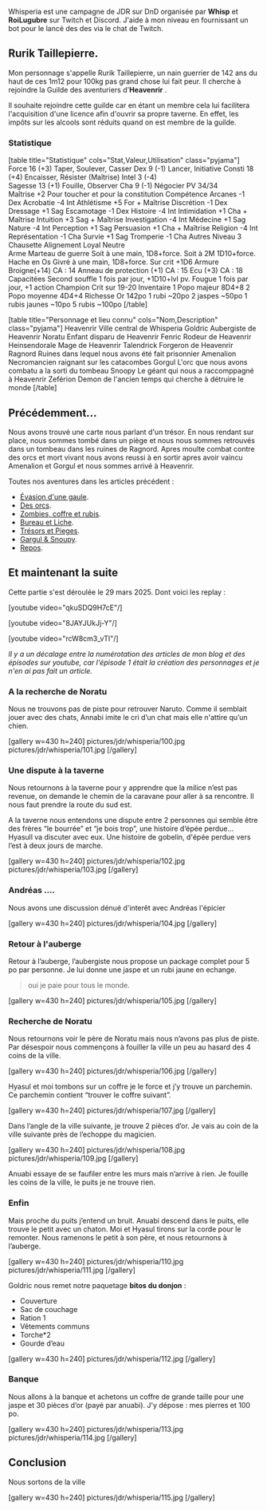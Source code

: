 Whisperia est une campagne de JDR sur DnD organisée par **Whisp** et **RoiLugubre** sur Twitch et Discord. 
J'aide à mon niveau en fournissant un bot pour le lancé des des via le chat de Twitch.

## Rurik Taillepierre.

Mon personnage s'appelle Rurik Taillepierre, un nain guerrier de 142 ans du haut de ces 1m12 pour 100kg pas grand chose lui fait peur. 
Il cherche à rejoindre la Guilde des aventuriers d'__Heavenrir__ .

Il souhaite rejoindre cette guilde car en étant un membre cela
lui facilitera l'acquisition d'une licence afin d'ouvrir sa propre taverne.
En effet, les impôts sur les alcools sont réduits quand on est membre de la guilde.

### Statistique

[table title="Statistique" cols="Stat,Valeur,Utilisation" class="pyjama"]
Force	16 (+3)	Taper, Soulever, Casser
Dex	9 (-1)	Lancer, Initiative
Consti	18 (+4)	Encaisser, Résister (Maîtrise)
Intel	3 (-4)	 
Sagesse	13 (+1)	Fouille, Observer
Cha	9 (-1)	Négocier
PV	34/34	 
Maîtrise	+2	Pour toucher et pour la constitution
Compétence
Arcanes	-1	Dex
Acrobatie	-4	Int	
Athlétisme	+5	For + Maîtrise
Discrétion	-1	Dex	
Dressage	+1	Sag	
Escamotage	-1	Dex	
Histoire	-4	Int	
Intimidation	+1	Cha + Maîtrise
Intuition	+3	Sag + Maîtrise
Investigation	-4	Int
Médecine	+1	Sag
Nature	-4	Int
Perception	+1	Sag
Persuasion	+1	Cha + Maîtrise
Religion	-4	Int
Représentation	-1	Cha
Survie	+1	Sag
Tromperie	-1	Cha
Autres
Niveau	3	Chausette
Alignement	Loyal Neutre	 
Arme	Marteau de guerre	Soit à une main, 1D8+force. Soit à 2M 1D10+force.
	Hache en Os Givré	à une main, 1D8+force. Sur crit +1D6
Armure	Broigne(+14)	CA : 14
	Anneau de protection (+1)	CA : 15
	Ecu (+3)	CA : 18
Capacitées	Second souffle	1 fois par jour, +1D10+lvl pv.
	Fougue	1 fois par jour, +1 action
	Champion	Crit sur 19-20
Inventaire	1 Popo majeur	8D4+8
	2 Popo moyenne	4D4+4
Richesse	Or	142po
	1 rubi	~20po
	2 jaspes	~50po
	1 rubis jaunes	~10po
	5 rubis	~100po
[/table]

[table title="Personnage et lieu connu" cols="Nom,Description" class="pyjama"]
Heavenrir	Ville central de Whisperia
Goldric	Aubergiste de Heavenrir
Noratu	Enfant disparu de Heavenrir
Fenric	Rodeur de Heavenrir
Heinsendorale	Mage de Heavenrir
Talendrick	Forgeron de Heavenrir
Ragnord	Ruines dans lequel nous avons été fait prisonnier
Amenalion	Necromancien raignant sur les catacombes
Gorgul	L'orc que nous avons combatu a la sorti du tombeau
Snoopy	Le géant qui nous a raccomppagné à Heavenrir
Zeférion	Demon de l'ancien temps qui cherche à détruire le monde
[/table]

## Précédemment...

Nous avons trouvé une carte nous parlant d'un trésor. En nous rendant sur place, nous sommes tombé dans un piège
et nous nous sommes retrouvés dans un tombeau dans les ruines de Ragnord. 
Apres moulte combat contre des orcs et mort vivant nous avons reussi à en sortir apres avoir vaincu Amenalion et Gorgul et nous sommes arrivé à Heavenrir.

Toutes nos aventures dans les articles précédent :
* [Évasion d'une gaule](2024/whisperia-1x01-evasion-d-une-gaule.html). 
* [Des orcs](2024/whisperia-1x02-orcs-et-chaussette.html). 
* [Zombies, coffre et rubis](2025/whisperia-1x03-zombis-coffres-rubis.html). 
* [Bureau et Liche](2025/whisperia-1x04-bureau-liche.html). 
* [Trésors et Pieges](2025/whisperia-5-tresors-pieges.html). 
* [Gargul & Snoupy](2025/whisperia-1x06-gorgul-snoopy.html). 
* [Repos](2025/whisperia-1x07-repos.html). 

## Et maintenant la suite

Cette partie s'est déroulée le 29 mars 2025. Dont voici les replay :

[youtube video="qkuSDQ9H7cE"/]

[youtube video="8JAYJUkJj-Y"/]

[youtube video="rcW8cm3_vTI"/]

*Il y a un décalage entre la numérotation des articles de mon blog et des épisodes sur youtube, car l'épisode 1 était la création des personnages et je n'en ai pas fait un article.*

### A la recherche de Noratu

Nous ne trouvons pas de piste pour retrouver Naruto. Comme il semblait jouer avec des chats, Annabi imite le cri d’un chat mais elle n'attire qu’un chien.

[gallery w=430 h=240]
pictures/jdr/whisperia/100.jpg
pictures/jdr/whisperia/101.jpg
[/gallery]

### Une dispute à la taverne

Nous retournons à la taverne pour y apprendre que la milice n’est pas revenue, on demande le chemin de la caravane pour aller à sa rencontre. Il nous faut prendre la route du sud est.

A la taverne nous entendons une dispute entre 2 personnes qui semble être des frères “le bourrée” et “je bois trop”, une histoire d‘épée perdue... Hyasull va discuter avec eux. Une histoire de gobelin, d'épée perdue vers l’est à deux jours de marche.

[gallery w=430 h=240]
pictures/jdr/whisperia/102.jpg
pictures/jdr/whisperia/103.jpg
[/gallery]

### Andréas ....

Nous avons une discussion dénué d'interêt avec Andréas l'épicier

[gallery w=430 h=240]
pictures/jdr/whisperia/104.jpg
[/gallery]

### Retour à l'auberge

Retour à l’auberge, l’aubergiste nous propose un package complet pour 5 po par personne. Je lui donne une jaspe et un rubi jaune en echange. 
>oui je paie pour tous le monde.

[gallery w=430 h=240]
pictures/jdr/whisperia/105.jpg
[/gallery]

### Recherche de Noratu

Nous retournons voir le père de Noratu mais nous n’avons pas plus de piste. Par désespoir nous commençons à fouiller la ville un peu au hasard des 4 coins de la ville. 

[gallery w=430 h=240]
pictures/jdr/whisperia/106.jpg
[/gallery]

Hyasul et moi tombons sur un coffre je le force et j’y trouve un parchemin. Ce parchemin contient “trouver le coffre suivant”. 

[gallery w=430 h=240]
pictures/jdr/whisperia/107.jpg
[/gallery]

Dans l’angle de la ville suivante, je trouve 2 pièces d’or. Je vais au coin de la ville suivante près de l’echoppe du magicien. 

[gallery w=430 h=240]
pictures/jdr/whisperia/108.jpg
pictures/jdr/whisperia/109.jpg
[/gallery]

Anuabi essaye de se faufiler entre les murs mais n’arrive à rien. Je fouille les coins de la ville, le puits je ne trouve rien. 

### Enfin

Mais proche du puits j’entend un bruit. Anuabi descend dans le puits, elle trouve le petit avec un chaton. Moi et Hyasul tirons sur la corde pour le remonter. Nous ramenons le petit à son père, et nous retournons à l’auberge.

[gallery w=430 h=240]
pictures/jdr/whisperia/110.jpg
pictures/jdr/whisperia/111.jpg
[/gallery]

Goldric nous remet notre paquetage **bitos du donjon** :
- Couverture
- Sac de couchage
- Ration 1
- Vêtements communs
- Torche*2
- Gourde d’eau

[gallery w=430 h=240]
pictures/jdr/whisperia/112.jpg
[/gallery]

### Banque

Nous allons à la banque et achetons un coffre de grande taille pour une jaspe et 30 pièces d’or (payé par anuabi). J'y dépose : mes pierres et 100 po.

[gallery w=430 h=240]
pictures/jdr/whisperia/113.jpg
pictures/jdr/whisperia/114.jpg
[/gallery]

## Conclusion

Nous sortons de la ville 

[gallery w=430 h=240]
pictures/jdr/whisperia/115.jpg
[/gallery]


